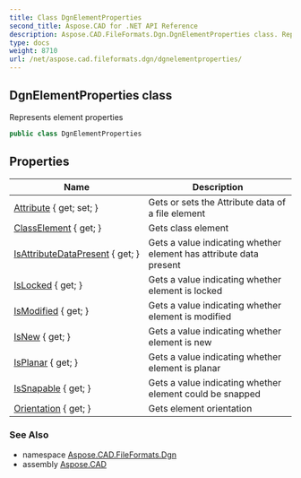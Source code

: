```yaml
---
title: Class DgnElementProperties
second_title: Aspose.CAD for .NET API Reference
description: Aspose.CAD.FileFormats.Dgn.DgnElementProperties class. Represents element properties
type: docs
weight: 8710
url: /net/aspose.cad.fileformats.dgn/dgnelementproperties/
---
```

## DgnElementProperties class

Represents element properties

```csharp
public class DgnElementProperties
```

## Properties

| Name | Description |
| --- | --- |
| [Attribute](../../aspose.cad.fileformats.dgn/dgnelementproperties/attribute/) { get; set; } | Gets or sets the Attribute data of a file element |
| [ClassElement](../../aspose.cad.fileformats.dgn/dgnelementproperties/classelement/) { get; } | Gets class element |
| [IsAttributeDataPresent](../../aspose.cad.fileformats.dgn/dgnelementproperties/isattributedatapresent/) { get; } | Gets a value indicating whether element has attribute data present |
| [IsLocked](../../aspose.cad.fileformats.dgn/dgnelementproperties/islocked/) { get; } | Gets a value indicating whether element is locked |
| [IsModified](../../aspose.cad.fileformats.dgn/dgnelementproperties/ismodified/) { get; } | Gets a value indicating whether element is modified |
| [IsNew](../../aspose.cad.fileformats.dgn/dgnelementproperties/isnew/) { get; } | Gets a value indicating whether element is new |
| [IsPlanar](../../aspose.cad.fileformats.dgn/dgnelementproperties/isplanar/) { get; } | Gets a value indicating whether element is planar |
| [IsSnapable](../../aspose.cad.fileformats.dgn/dgnelementproperties/issnapable/) { get; } | Gets a value indicating whether element could be snapped |
| [Orientation](../../aspose.cad.fileformats.dgn/dgnelementproperties/orientation/) { get; } | Gets element orientation |

### See Also

* namespace [Aspose.CAD.FileFormats.Dgn](../../aspose.cad.fileformats.dgn/)
* assembly [Aspose.CAD](../../)



